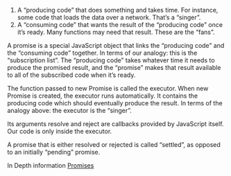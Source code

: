 1. A “producing code” that does something and takes time. For instance, some code that loads the data over a network. That’s a “singer”.
2. A “consuming code” that wants the result of the “producing code” once it’s ready. Many functions may need that result. These are the “fans”.

A promise is a special JavaScript object that links the “producing code” and the “consuming code” together. In terms of our analogy: this is the “subscription list”. The “producing code” takes whatever time it needs to produce the promised result, and the “promise” makes that result available to all of the subscribed code when it’s ready.


The function passed to new Promise is called the executor. When new Promise is created, the executor runs automatically. It contains the producing code which should eventually produce the result. In terms of the analogy above: the executor is the “singer”.

Its arguments resolve and reject are callbacks provided by JavaScript itself. Our code is only inside the executor.

A promise that is either resolved or rejected is called “settled”, as opposed to an initially “pending” promise.


In Depth information [Promises](https://javascript.info/promise-basics)